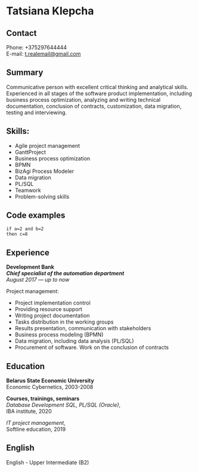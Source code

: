 # Tatsiana Klepcha

## Contact
Phone: 
+375297644444  
E-mail: 
t.realemail@gmail.com 
  
## Summary  
Communicative person with excellent critical thinking and analytical skills. Experienced in all stages of the software product implementation, including business process optimization, analyzing and writing technical documentation, conclusion of contracts, customization, data migration, testing and interviewing.

## Skills:  
- Agile project management  
- GanttProject  
- Business process optimization  
- BPMN  
- BizAgi Process Modeler  
- Data migration  
- PL/SQL  
- Teamwork  
- Problem-solving skills  

## Code examples
```
if a=2 and b=2
then c=8
``` 
  
## Experience
**Development Bank**  
**_Chief specialist of the automation department_**  
_August 2017 — up to now_

Project management:  
- Project implementation control  
- Providing resource support  
- Writing project documentation  
- Tasks distribution in the working groups  
- Results presentation, communication with stakeholders  
- Business process modeling (BPMN)  
- Data migration, including data analysis (PL/SQL)  
- Procurement of software. Work on the conclusion of contracts  
  
## Education 
**Belarus State Economic University**  
Economic Cybernetics, 2003-2008 

**Courses, trainings, seminars**  
_Database Development SQL, PL/SQL (Oracle)_,  
IBA institute, 2020  

_IT project management_,  
Softline education, 2019

## English  
English - Upper Intermediate (B2)  


